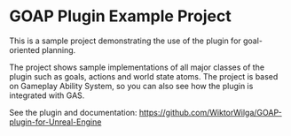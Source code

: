 # GOAP Plugin Example Project
This is a sample project demonstrating the use of the plugin for goal-oriented planning.

The project shows sample implementations of all major classes of the plugin such as goals, actions and world state atoms. The project is based on Gameplay Ability System, so you can also see how the plugin is integrated with GAS.

See the plugin and documentation: https://github.com/WiktorWilga/GOAP-plugin-for-Unreal-Engine
